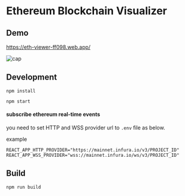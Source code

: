 # Ethereum Blockchain Visualizer

## Demo
https://eth-viewer-ff098.web.app/

![cap](https://user-images.githubusercontent.com/3281804/124370766-cfe4c600-dcb5-11eb-9a59-d72e0961f735.png)

## Development

```
npm install

npm start
```

#### subscribe ethereum real-time events

you need to set HTTP and WSS provider url to `.env` file as below.

example  
```
REACT_APP_HTTP_PROVIDER="https://mainnet.infura.io/v3/PROJECT_ID"
REACT_APP_WSS_PROVIDER="wss://mainnet.infura.io/ws/v3/PROJECT_ID"
```

## Build

```
npm run build
```


